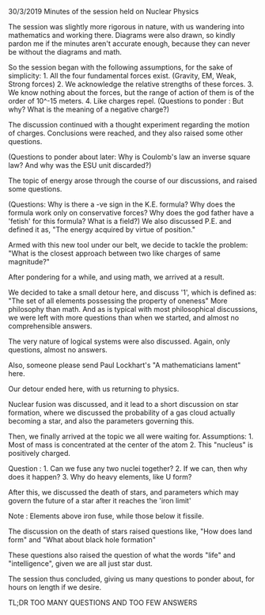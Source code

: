 30/3/2019 
Minutes of the session held on Nuclear Physics

The session was slightly more rigorous in nature, with us wandering into mathematics and working there. Diagrams were also drawn, so kindly pardon me if the minutes aren't accurate enough, because they can never be without the diagrams and math.

So the session began with the following assumptions, for the sake of simplicity:
    1. All the four fundamental forces exist. (Gravity, EM, Weak, Strong forces)
    2. We acknowledge the relative strengths of these forces.
    3. We know nothing about the forces, but the range of action of them is of          the order of 10^-15 meters.
    4. Like charges repel. (Questions to ponder : But why? What is the meaning of a negative charge?)

The discussion continued with a thought experiment regarding the motion of charges. Conclusions were reached, and they also raised some other questions.

(Questions to ponder about later: Why is Coulomb's law an inverse square law? And why was the ESU unit discarded?)

The topic of energy arose through the course of our discussions, and raised some questions.

(Questions: Why is there a -ve sign in the K.E. formula? Why does the formula work only on conservative forces? Why does the god father have a 'fetish' for this formula? What is a field?)
We also discussed P.E. and defined it as, "The energy acquired by virtue of position."

Armed with this new tool under our belt, we decide to tackle the problem:
"What is the closest approach between two like charges of same magnitude?"

After pondering for a while, and using math, we arrived at a result.

We decided to take a small detour here, and discuss '1', which is defined as:
"The set of all elements possessing the property of oneness" 
More philosophy than math.
And as is typical with most philosophical discussions, we were left with more questions than when we started, and almost no comprehensible answers. 

The very nature of logical systems were also discussed. Again, only questions, almost no answers.

Also, someone please send Paul Lockhart's "A mathematicians lament" here.

Our detour ended here, with us returning to physics.

Nuclear fusion was discussed, and it lead to a short discussion on star formation, where we discussed the probability of a gas cloud actually becoming a star, and also the parameters governing this.

Then, we finally arrived at the topic we all were waiting for.
Assumptions:
    1. Most of mass is concentrated at the center of the atom
    2. This "nucleus" is positively charged.

Question : 
    1. Can we fuse any two nuclei together?
    2. If we can, then why does it happen?
    3. Why do heavy elements, like U form?

After this, we discussed the death of stars, and parameters which may govern the future of a star after it reaches the 'iron limit'

Note : Elements above iron fuse, while those below it fissile.

The discussion on the death of stars raised questions like, "How does land form" and "What about black hole formation"

These questions also raised the question of what the words "life" and "intelligence", given we are all just star dust.

The session thus concluded, giving us many questions to ponder about, for hours on length if we desire.

TL;DR
TOO MANY QUESTIONS AND TOO FEW ANSWERS
